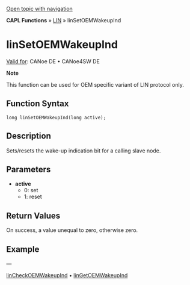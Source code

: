 [Open topic with navigation](../../../../../CANoeDEFamily.htm#Topics/CAPLFunctions/LIN/Functions/CAPLfunctionLINSetOEMWakeupInd.md)

**CAPL Functions** » [LIN](../CAPLfunctionsLINOverview.md) » linSetOEMWakeupInd

# linSetOEMWakeupInd

[Valid for](../../../Shared/FeatureAvailability.md): CANoe DE • CANoe4SW DE

**Note**

This function can be used for OEM specific variant of LIN protocol only.

## Function Syntax

```plaintext
long linSetOEMWakeupInd(long active);
```

## Description

Sets/resets the wake-up indication bit for a calling slave node.

## Parameters

- **active**
  - 0: set
  - 1: reset

## Return Values

On success, a value unequal to zero, otherwise zero.

## Example

—

[linCheckOEMWakeupInd](CAPLfunctionLINCheckOEMWakeupInd.md) • [linGetOEMWakeupInd](CAPLfunctionLINGetOEMWakeupInd.md)

